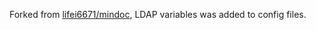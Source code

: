 Forked from [lifei6671/mindoc](https://github.com/lifei6671/mindoc), LDAP variables was added to config files.

